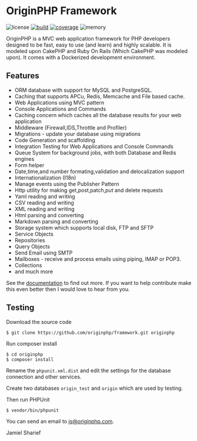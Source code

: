 # OriginPHP Framework

![license](https://img.shields.io/badge/license-MIT-brightGreen.svg)
[![build](https://travis-ci.org/originphp/framework.svg?branch=master)](https://travis-ci.org/originphp/framework)
[![coverage](https://coveralls.io/repos/github/originphp/framework/badge.svg?branch=master)](https://coveralls.io/github/originphp/framework?branch=master)
![memory](https://img.shields.io/badge/memory-950KB-brightGeen.svg)

OriginPHP is a MVC web application framework for PHP developers designed to be fast, easy to use (and learn) and highly scalable. It is modeled upon CakePHP and Ruby On Rails (Which CakePHP was modeled upon). It comes with a Dockerized development environment.

## Features

- ORM database with support for MySQL and PostgreSQL.
- Caching that supports APCu, Redis, Memcache and File based cache. 
- Web Applications using MVC pattern
- Console Applications and Commands
- Caching concern which caches all the database results for your
web application
- Middleware (Firewall,IDS,Throttle and Profiler)
- Migrations - update your database using migrations
- Code Generation and scaffolding
- Integration Testing for Web Applications and Console Commands
- Queue System for background jobs, with both Database and Redis engines
- Form helper
- Date,time,and number formating,validation and delocalization support
- Internationalization (I18n)
- Manage events using the Publisher Pattern
- Http utility for making get,post,patch,put and delete requests
- Yaml reading and writing
- CSV reading and writing
- XML reading and writing
- Html parsing and converting
- Markdown parsing and converting
- Storage system which supports local disk, FTP and SFTP
- Service Objects
- Repositories
- Query Objects
- Send Email using SMTP
- Mailboxes - receive and process emails using piping, IMAP or POP3.
- Collections
- and much more

See the [documentation](https://www.originphp.com/docs/getting-started/) to find out more. If you want to help contribute make this even better then I would love to hear from you.

## Testing

Download the source code

```linux
$ git clone https://github.com/originphp/framework.git originphp
```

Run composer install

```linux
$ cd originphp
$ composer install
```

Rename the `phpunit.xml.dist` and edit the settings for the database connection and other services.

Create two databases `origin_test` and `origin` which are used by testing.

Then run PHPUnit

```linux
$ vendor/bin/phpunit
```

You can send an email to <js@originphp.com>.

Jamiel Sharief